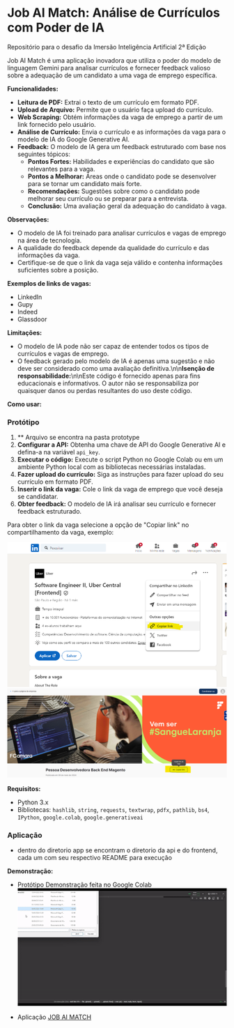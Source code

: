 # Job AI Match: Análise de Currículos com Poder de IA
Repositório para o desafio da Imersão Inteligência Artificial 2ª Edição


Job AI Match é uma aplicação inovadora que utiliza o poder do modelo de linguagem Gemini para analisar currículos e fornecer feedback valioso sobre a adequação de um candidato a uma vaga de emprego específica.

**Funcionalidades:**

*   **Leitura de PDF:** Extrai o texto de um currículo em formato PDF.
*   **Upload de Arquivo:** Permite que o usuário faça upload do currículo.
*   **Web Scraping:** Obtém informações da vaga de emprego a partir de um link fornecido pelo usuário.
*   **Análise de Currículo:** Envia o currículo e as informações da vaga para o modelo de IA do Google Generative AI.
*   **Feedback:** O modelo de IA gera um feedback estruturado com base nos seguintes tópicos:
    *   **Pontos Fortes:** Habilidades e experiências do candidato que são relevantes para a vaga.
    *   **Pontos a Melhorar:** Áreas onde o candidato pode se desenvolver para se tornar um candidato mais forte.
    *   **Recomendações:** Sugestões sobre como o candidato pode melhorar seu currículo ou se preparar para a entrevista.
    *   **Conclusão:** Uma avaliação geral da adequação do candidato à vaga.
 
**Observações:**

*   O modelo de IA foi treinado para analisar currículos e vagas de emprego na área de tecnologia.
*   A qualidade do feedback depende da qualidade do currículo e das informações da vaga.
*   Certifique-se de que o link da vaga seja válido e contenha informações suficientes sobre a posição.

**Exemplos de links de vagas:**

*   LinkedIn
*   Gupy
*   Indeed
*   Glassdoor

**Limitações:**

*   O modelo de IA pode não ser capaz de entender todos os tipos de currículos e vagas de emprego.
*   O feedback gerado pelo modelo de IA é apenas uma sugestão e não deve ser considerado como uma avaliação definitiva.\n\n**Isenção de responsabilidade:**\n\nEste código é fornecido apenas para fins educacionais e informativos. O autor não se responsabiliza por quaisquer danos ou perdas resultantes do uso deste código.

    
**Como usar:**

### Protótipo

1.  ** Arquivo se encontra na pasta prototype
2.  **Configurar a API:** Obtenha uma chave de API do Google Generative AI e defina-a na variável `api_key`.
3.  **Executar o código:** Execute o script Python no Google Colab ou em um ambiente Python local com as bibliotecas necessárias instaladas.
4.  **Fazer upload do currículo:** Siga as instruções para fazer upload do seu currículo em formato PDF.
5.  **Inserir o link da vaga:** Cole o link da vaga de emprego que você deseja se candidatar.
6.  **Obter feedback:** O modelo de IA irá analisar seu currículo e fornecer feedback estruturado.

Para obter o link da vaga selecione a opção de "Copiar link" no compartilhamento da vaga, exemplo:

![alt text](https://github.com/Vinicius-Tavares-Silva/Job-AI-Match/blob/main/images/linkedId-share.png)
![alt text](https://github.com/Vinicius-Tavares-Silva/Job-AI-Match/blob/main/images/gupy-share.png)

**Requisitos:**

*   Python 3.x
*   Bibliotecas: `hashlib`, `string`, `requests`, `textwrap`, `pdfx`, `pathlib`, `bs4`, `IPython`, `google.colab`, `google.generativeai`

### Aplicação

* dentro do diretorio app se encontram o diretorio da api e do frontend, cada um com seu respectivo README para execução


**Demonstração:**

* Protótipo
Demonstração feita no Google Colab
![alt text](https://github.com/Vinicius-Tavares-Silva/Job-AI-Match/blob/main/images/Demo-Job_AI_Match.gif)

* Aplicação
[JOB AI MATCH](https://job-ai-match-vue.vercel.app/)

